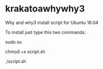 # krakatoawhywhy3
Why and why3 install script for Ubuntu 16.04

To install just type this two commands:

sudo su

chmod +x script.sh

./script.sh
